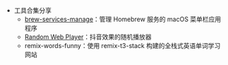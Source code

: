 - 工具合集分享
	- [brew-services-manage](https://github.com/persiliao/brew-services-manage)：管理 Homebrew 服务的 macOS 菜单栏应用程序
	- [Random Web Player](https://github.com/levywang/random_web_player)：抖音效果的随机播放器
	- remix-words-funny：使用 remix-t3-stack 构建的全栈式英语单词学习网站